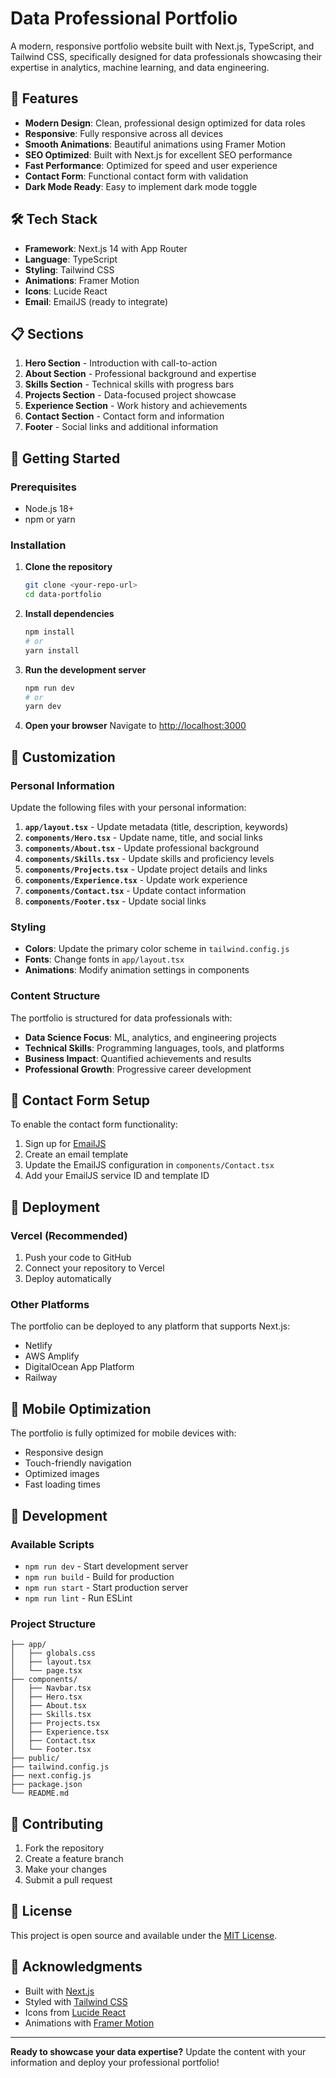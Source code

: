 # Data Professional Portfolio

A modern, responsive portfolio website built with Next.js, TypeScript, and Tailwind CSS, specifically designed for data professionals showcasing their expertise in analytics, machine learning, and data engineering.

## 🚀 Features

- **Modern Design**: Clean, professional design optimized for data roles
- **Responsive**: Fully responsive across all devices
- **Smooth Animations**: Beautiful animations using Framer Motion
- **SEO Optimized**: Built with Next.js for excellent SEO performance
- **Fast Performance**: Optimized for speed and user experience
- **Contact Form**: Functional contact form with validation
- **Dark Mode Ready**: Easy to implement dark mode toggle

## 🛠️ Tech Stack

- **Framework**: Next.js 14 with App Router
- **Language**: TypeScript
- **Styling**: Tailwind CSS
- **Animations**: Framer Motion
- **Icons**: Lucide React
- **Email**: EmailJS (ready to integrate)

## 📋 Sections

1. **Hero Section** - Introduction with call-to-action
2. **About Section** - Professional background and expertise
3. **Skills Section** - Technical skills with progress bars
4. **Projects Section** - Data-focused project showcase
5. **Experience Section** - Work history and achievements
6. **Contact Section** - Contact form and information
7. **Footer** - Social links and additional information

## 🚀 Getting Started

### Prerequisites

- Node.js 18+ 
- npm or yarn

### Installation

1. **Clone the repository**
   ```bash
   git clone <your-repo-url>
   cd data-portfolio
   ```

2. **Install dependencies**
   ```bash
   npm install
   # or
   yarn install
   ```

3. **Run the development server**
   ```bash
   npm run dev
   # or
   yarn dev
   ```

4. **Open your browser**
   Navigate to [http://localhost:3000](http://localhost:3000)

## 📝 Customization

### Personal Information

Update the following files with your personal information:

1. **`app/layout.tsx`** - Update metadata (title, description, keywords)
2. **`components/Hero.tsx`** - Update name, title, and social links
3. **`components/About.tsx`** - Update professional background
4. **`components/Skills.tsx`** - Update skills and proficiency levels
5. **`components/Projects.tsx`** - Update project details and links
6. **`components/Experience.tsx`** - Update work experience
7. **`components/Contact.tsx`** - Update contact information
8. **`components/Footer.tsx`** - Update social links

### Styling

- **Colors**: Update the primary color scheme in `tailwind.config.js`
- **Fonts**: Change fonts in `app/layout.tsx`
- **Animations**: Modify animation settings in components

### Content Structure

The portfolio is structured for data professionals with:

- **Data Science Focus**: ML, analytics, and engineering projects
- **Technical Skills**: Programming languages, tools, and platforms
- **Business Impact**: Quantified achievements and results
- **Professional Growth**: Progressive career development

## 📧 Contact Form Setup

To enable the contact form functionality:

1. Sign up for [EmailJS](https://www.emailjs.com/)
2. Create an email template
3. Update the EmailJS configuration in `components/Contact.tsx`
4. Add your EmailJS service ID and template ID

## 🚀 Deployment

### Vercel (Recommended)

1. Push your code to GitHub
2. Connect your repository to Vercel
3. Deploy automatically

### Other Platforms

The portfolio can be deployed to any platform that supports Next.js:

- Netlify
- AWS Amplify
- DigitalOcean App Platform
- Railway

## 📱 Mobile Optimization

The portfolio is fully optimized for mobile devices with:

- Responsive design
- Touch-friendly navigation
- Optimized images
- Fast loading times

## 🔧 Development

### Available Scripts

- `npm run dev` - Start development server
- `npm run build` - Build for production
- `npm run start` - Start production server
- `npm run lint` - Run ESLint

### Project Structure

```
├── app/
│   ├── globals.css
│   ├── layout.tsx
│   └── page.tsx
├── components/
│   ├── Navbar.tsx
│   ├── Hero.tsx
│   ├── About.tsx
│   ├── Skills.tsx
│   ├── Projects.tsx
│   ├── Experience.tsx
│   ├── Contact.tsx
│   └── Footer.tsx
├── public/
├── tailwind.config.js
├── next.config.js
├── package.json
└── README.md
```

## 🤝 Contributing

1. Fork the repository
2. Create a feature branch
3. Make your changes
4. Submit a pull request

## 📄 License

This project is open source and available under the [MIT License](LICENSE).

## 🙏 Acknowledgments

- Built with [Next.js](https://nextjs.org/)
- Styled with [Tailwind CSS](https://tailwindcss.com/)
- Icons from [Lucide React](https://lucide.dev/)
- Animations with [Framer Motion](https://www.framer.com/motion/)

---

**Ready to showcase your data expertise?** Update the content with your information and deploy your professional portfolio! 